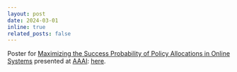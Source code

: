 ```yaml
---
layout: post
date: 2024-03-01
inline: true
related_posts: false
---
```

Poster  for <a href="https://arxiv.org/pdf/2312.16267.pdf"> Maximizing the Success Probability of Policy Allocations in Online Systems</a>  presented at 
<a href="https://aaai.org/aaai-conference/"> AAAI</a>:
<a href = "assets/pdf/poster_electronic.pdf" target = "_self">here</a>.
